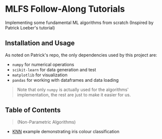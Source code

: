 # MLFS Follow-Along Tutorials

Implementing some fundamental ML algorithms from scratch (Inspired by Patrick Loeber's tutorial)

## Installation and Usage
As noted on Patrick's repo, the only dependencies used by this project are:
* `numpy` for numerical operations
* `scikit-learn` for data generation and test
* `matplotlib` for visualization
* `pandas` for working with dataframes and data loading

> Note that only `numpy` is actually used for the algorithms' implementation, the rest are just to make it easier for us.

## Table of Contents
> (Non-Parametric Algorithms)
- [KNN](/KNN/) example demonstrating iris colour classification